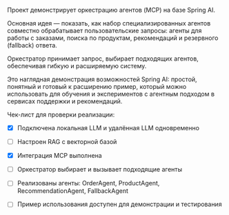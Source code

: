 Проект демонстрирует оркестрацию агентов (MCP) на базе Spring AI.

Основная идея — показать, как набор специализированных агентов совместно обрабатывает пользовательские запросы: агенты для работы с заказами, поиска по продуктам, рекомендаций и резервного (fallback) ответа.

Оркестратор принимает запрос, выбирает подходящих агентов, обеспечивая гибкую и расширяемую систему.

Это наглядная демонстрация возможностей Spring AI: простой, понятный и готовый к расширению пример, который можно использовать для обучения и экспериментов с агентным подходом в сервисах поддержки и рекомендаций.


Чек-лист для проверки реализации:
- [x] Подключена локальная LLM и удалённая LLM одновременно
- [ ] Настроен RAG с векторной базой
- [x] Интеграция MCP выполнена
- [ ] Оркестратор выбирает и вызывает подходящие агенты
- [ ] Реализованы агенты: OrderAgent, ProductAgent, RecommendationAgent, FallbackAgent
- [ ] Пример использования доступен для демонстрации и тестирования



